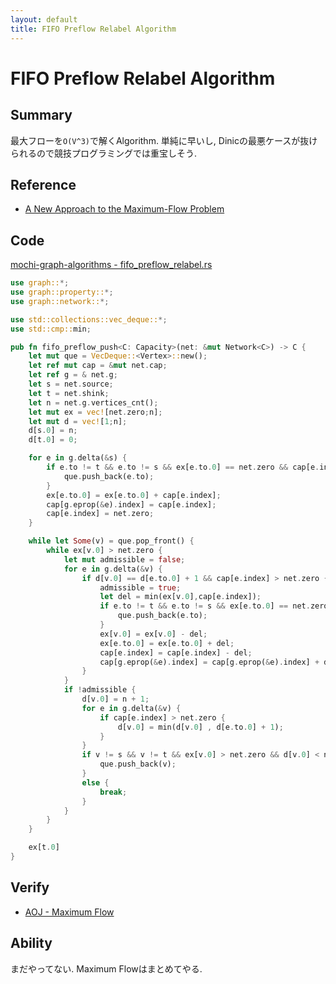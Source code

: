 ```yaml
---
layout: default
title: FIFO Preflow Relabel Algorithm
---
```


# FIFO Preflow Relabel Algorithm

## Summary

最大フローを`O(V^3)`で解くAlgorithm. 単純に早いし, Dinicの最悪ケースが抜けられるので競技プログラミングでは重宝しそう.

## Reference

- [A New Approach to the Maximum-Flow Problem](https://t.co/uJfdmCpKH6)

## Code

[mochi-graph-algorithms - fifo_preflow_relabel.rs](https://github.com/kutimoti/mochi-graph-algorithms/blob/master/src/graph/network/fifo_preflow_relabel.rs)

```rust
use graph::*;
use graph::property::*;
use graph::network::*;

use std::collections::vec_deque::*;
use std::cmp::min;

pub fn fifo_preflow_push<C: Capacity>(net: &mut Network<C>) -> C {
    let mut que = VecDeque::<Vertex>::new();
    let ref mut cap = &mut net.cap;
    let ref g = & net.g;
    let s = net.source;
    let t = net.shink;
    let n = net.g.vertices_cnt();
    let mut ex = vec![net.zero;n];
    let mut d = vec![1;n];
    d[s.0] = n;
    d[t.0] = 0;

    for e in g.delta(&s) {
        if e.to != t && e.to != s && ex[e.to.0] == net.zero && cap[e.index] > net.zero {
            que.push_back(e.to);
        }
        ex[e.to.0] = ex[e.to.0] + cap[e.index];
        cap[g.eprop(&e).index] = cap[e.index];
        cap[e.index] = net.zero;
    }

    while let Some(v) = que.pop_front() {
        while ex[v.0] > net.zero {
            let mut admissible = false;
            for e in g.delta(&v) {
                if d[v.0] == d[e.to.0] + 1 && cap[e.index] > net.zero {
                    admissible = true;
                    let del = min(ex[v.0],cap[e.index]);
                    if e.to != t && e.to != s && ex[e.to.0] == net.zero && del > net.zero {
                        que.push_back(e.to);
                    }
                    ex[v.0] = ex[v.0] - del;
                    ex[e.to.0] = ex[e.to.0] + del;
                    cap[e.index] = cap[e.index] - del;
                    cap[g.eprop(&e).index] = cap[g.eprop(&e).index] + del;
                }
            }
            if !admissible {
                d[v.0] = n + 1;
                for e in g.delta(&v) {
                    if cap[e.index] > net.zero {
                        d[v.0] = min(d[v.0] , d[e.to.0] + 1);
                    }
                }
                if v != s && v != t && ex[v.0] > net.zero && d[v.0] < n + 1 {
                    que.push_back(v);
                }
                else {
                    break;
                }
            }
        }
    }

    ex[t.0]
}
```

## Verify

- [AOJ - Maximum Flow](http://judge.u-aizu.ac.jp/onlinejudge/description.jsp?id=GRL_6_A)

## Ability

まだやってない. Maximum Flowはまとめてやる.